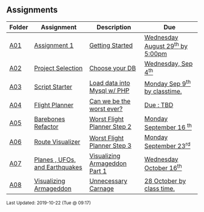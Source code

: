 ## Assignments
| Folder | Assignment | Description | Due|
 | ------------|------------|------------|------------|
 | [A01](https://github.com/rugbyprof/5303-Adv-Database/tree/master/Assignments/A01) | [ Assignment 1 ](https://github.com/rugbyprof/5303-Adv-Database/tree/master/Assignments/A01) | [ Getting Started](https://github.com/rugbyprof/5303-Adv-Database/tree/master/Assignments/A01) | [Wednesday August 29<sup>th</sup> by 5:00pm](https://github.com/rugbyprof/5303-Adv-Database/tree/master/Assignments/A01) |
 | [A02](https://github.com/rugbyprof/5303-Adv-Database/tree/master/Assignments/A02) | [ Project Selection ](https://github.com/rugbyprof/5303-Adv-Database/tree/master/Assignments/A02) | [ Choose your DB](https://github.com/rugbyprof/5303-Adv-Database/tree/master/Assignments/A02) | [Wednesday, Sep 4<sup>th</sup>](https://github.com/rugbyprof/5303-Adv-Database/tree/master/Assignments/A02) |
 | [A03](https://github.com/rugbyprof/5303-Adv-Database/tree/master/Assignments/A03) | [ Script Starter ](https://github.com/rugbyprof/5303-Adv-Database/tree/master/Assignments/A03) | [ Load data into Mysql w/ PHP](https://github.com/rugbyprof/5303-Adv-Database/tree/master/Assignments/A03) | [Monday Sep 9<sup>th</sup> by classtime.](https://github.com/rugbyprof/5303-Adv-Database/tree/master/Assignments/A03) |
 | [A04](https://github.com/rugbyprof/5303-Adv-Database/tree/master/Assignments/A04) | [ Flight Planner ](https://github.com/rugbyprof/5303-Adv-Database/tree/master/Assignments/A04) | [ Can we be the worst ever?](https://github.com/rugbyprof/5303-Adv-Database/tree/master/Assignments/A04) | [Due : TBD](https://github.com/rugbyprof/5303-Adv-Database/tree/master/Assignments/A04) |
 | [A05](https://github.com/rugbyprof/5303-Adv-Database/tree/master/Assignments/A05) | [ Barebones Refactor ](https://github.com/rugbyprof/5303-Adv-Database/tree/master/Assignments/A05) | [ Worst Flight Planner Step 2](https://github.com/rugbyprof/5303-Adv-Database/tree/master/Assignments/A05) | [Monday September 16 <sup>th</sup>](https://github.com/rugbyprof/5303-Adv-Database/tree/master/Assignments/A05) |
 | [A06](https://github.com/rugbyprof/5303-Adv-Database/tree/master/Assignments/A06) | [ Route Visualizer ](https://github.com/rugbyprof/5303-Adv-Database/tree/master/Assignments/A06) | [ Worst Flight Planner Step 3](https://github.com/rugbyprof/5303-Adv-Database/tree/master/Assignments/A06) | [Monday September 23<sup>rd</sup>](https://github.com/rugbyprof/5303-Adv-Database/tree/master/Assignments/A06) |
 | [A07](https://github.com/rugbyprof/5303-Adv-Database/tree/master/Assignments/A07) | [ Planes , UFOs, and  Earthquakes ](https://github.com/rugbyprof/5303-Adv-Database/tree/master/Assignments/A07) | [ Visualizing Armageddon Part 1](https://github.com/rugbyprof/5303-Adv-Database/tree/master/Assignments/A07) | [Wednesday October 16<sup>th</sup>](https://github.com/rugbyprof/5303-Adv-Database/tree/master/Assignments/A07) |
 | [A08](https://github.com/rugbyprof/5303-Adv-Database/tree/master/Assignments/A08) | [ Visualizing Armageddon ](https://github.com/rugbyprof/5303-Adv-Database/tree/master/Assignments/A08) | [ Unnecessary Carnage](https://github.com/rugbyprof/5303-Adv-Database/tree/master/Assignments/A08) | [28 October by class time.](https://github.com/rugbyprof/5303-Adv-Database/tree/master/Assignments/A08) |

<sup>Last Updated: 2019-10-22 (Tue @ 09:17)</sup>